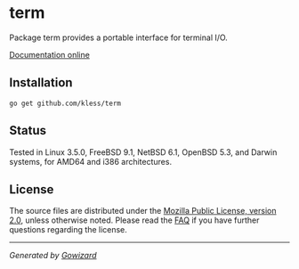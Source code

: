 term
====
Package term provides a portable interface for terminal I/O.

[Documentation online](http://godoc.org/github.com/kless/term)

## Installation

	go get github.com/kless/term

## Status

Tested in Linux 3.5.0, FreeBSD 9.1, NetBSD 6.1, OpenBSD 5.3, and Darwin systems,
for AMD64 and i386 architectures.

## License

The source files are distributed under the [Mozilla Public License, version 2.0](http://mozilla.org/MPL/2.0/),
unless otherwise noted.
Please read the [FAQ](http://www.mozilla.org/MPL/2.0/FAQ.html)
if you have further questions regarding the license.

* * *
*Generated by [Gowizard](https://github.com/kless/wizard)*
